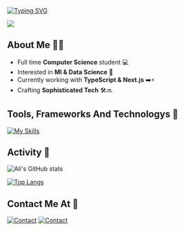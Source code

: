 [![Typing SVG](https://readme-typing-svg.demolab.com/?lines=Hi+I'm+Ali+Alshehri+👋;Full-Stack+Developer+🧑‍💻;Back-End+Enthusiest+⚡;Welcome+to+my+page!+🤝&size=32&duration=2200&pause=900&color=ffffff&font=roboto+mono+700)](https://git.io/typing-svg)


<img src="https://media2.giphy.com/media/13HgwGsXF0aiGY/giphy.gif?cid=6c09b952n4gsu0l1yxs1m59qvpo7nb6lh6kuajw07r2a4057&ep=v1_internal_gif_by_id&rid=giphy.gif&ct=g" lazy />

## About Me 🧑‍💻
- Full time **Computer Science** student 💻
- Interested in **Ml & Data Science** 🤖
- Currently working with **TypeScript & Next.js** ➡️⚡️
- Crafting **Sophisticated Tech** 🛠️🔜
 

## Tools, Frameworks And Technologys 🔧
[![My Skills](https://skillicons.dev/icons?i=docker,html,css,cpp,bun,express,git,github,js,jquery,bash,mongodb,mysql,fastapi,django,nodejs,postman,py,react,bootstrap,postgres,tailwind,heroku,ts,next&perline=5)](https://github.com/AlshehriAli0)

## Activity 🥇
![Ali's GitHub stats](https://github-readme-stats.vercel.app/api?username=AlshehriAli0&show_icons=true&theme=transparent)


[![Top Langs](https://github-readme-stats.vercel.app/api/top-langs/?username=AlshehriAli0&layout=compact&theme=transparent&langs_count=10&hide=ejs,css,scss,html)](https://github.com/AlshehriAli0/github-readme-stats)


## Contact Me At 📧
[![Contact](https://skillicons.dev/icons?i=linkedin)](https://www.linkedin.com/in/ali-alshehri-340b26284)
[![Contact](https://skillicons.dev/icons?i=gmail)](mailto:ali0alshehri@outlook.com)
